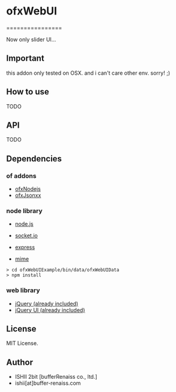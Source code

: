 # ofxWebUI
================

Now only slider UI...

## Important

this addon only tested on OSX.
and i can't care other env.
sorry! ;)

## How to use

TODO

## API

TODO

## Dependencies

### of addons

* [ofxNodejs](https://github.com/satoruhiga/ofxNodejs)
* [ofxJsonxx](https://github.com/satoruhiga/ofxJsonxx)

### node library

* [node.js](http://nodejs.org)

* [socket.io](http://socket.io)
* [express](http://expressjs.com)
* [mime](https://www.npmjs.com/package/mime)

```
> cd ofxWebUIExample/bin/data/ofxWebUIData
> npm install
```

### web library

* [jQuery (already included)](http://jquery.com)
* [jQuery UI (already included)](http://jqueryui.com)

## License

MIT License.

## Author

* ISHII 2bit [bufferRenaiss co., ltd.]
* ishii[at]buffer-renaiss.com
